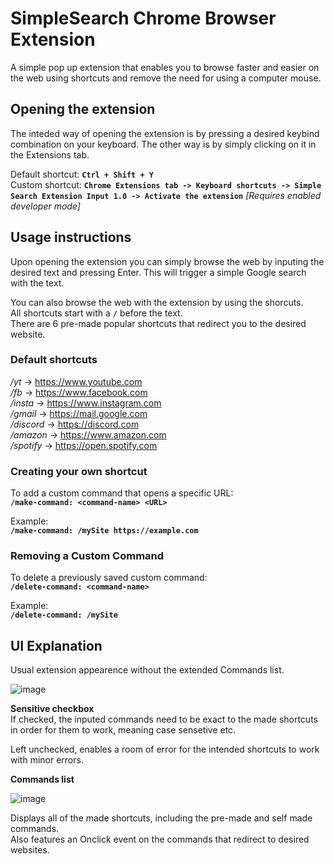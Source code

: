 
# SimpleSearch Chrome Browser Extension

A simple pop up extension that enables you to browse faster and easier on the web using shortcuts and remove the need for using a computer mouse.


## Opening the extension

The inteded way of opening the extension is by pressing a desired keybind combination on your keyboard.  The other way is by simply clicking on it in the Extensions tab.  

Default shortcut: **```Ctrl + Shift + Y```**  
Custom shortcut: **```Chrome Extensions tab -> Keyboard shortcuts -> Simple Search Extension Input 1.0 -> Activate the extension```**
*[Requires enabled developer mode]*  


## Usage instructions
Upon opening the extension you can simply browse the web by inputing the desired text and pressing Enter.  This will trigger a simple Google search with the text.   

You can also browse the web with the extension by using the shorcuts.  
All shortcuts start with a **```/```** before the text.  
There are 6 pre-made popular shortcuts that redirect you to the desired website.

### Default shortcuts
*/yt* -> https://www.youtube.com  
*/fb* -> https://www.facebook.com  
*/insta* -> https://www.instagram.com  
*/gmail* -> https://mail.google.com  
*/discord* -> https://discord.com  
*/amazon* -> https://www.amazon.com  
*/spotify* -> https://open.spotify.com  

### Creating your own shortcut
To add a custom command that opens a specific URL:  
**```/make-command: <command-name> <URL>```**

Example:  
**```/make-command: /mySite https://example.com```** 

### Removing a Custom Command
To delete a previously saved custom command:  
**```/delete-command: <command-name>```**  

Example:  
**```/delete-command: /mySite```**

## UI Explanation
Usual extension appearence without the extended Commands list.

![image](https://github.com/user-attachments/assets/30ca9580-b047-4322-bce7-5fbe059ab332)  

**Sensitive checkbox**  
If checked, the inputed commands need to be exact to the made shortcuts in order for them to work, meaning case sensetive etc.

Left unchecked, enables a room of error for the intended shortcuts to work with minor errors.

**Commands list** 

![image](https://github.com/user-attachments/assets/c12789ea-b2f3-41b9-97fb-6f086c2a9c29)

Displays all of the made shortcuts, including the pre-made and self made commands.  
Also features an Onclick event on the commands that redirect to desired websites.



